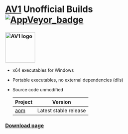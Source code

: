 ﻿# [AV1](https://aomedia.org/) Unofficial Builds [![AppVeyor_badge]][AppVeyor_link]

[AppVeyor_badge]: https://ci.appveyor.com/api/projects/status/github/Chocobo1/av1_win32-build?branch=master&svg=true
[AppVeyor_link]: https://ci.appveyor.com/project/Chocobo1/av1-win32-build


### <a href="https://aomedia.org/"><img src="https://upload.wikimedia.org/wikipedia/commons/8/84/AV1_logo_2018.svg" alt="AV1 logo" height="96"></a>
* x64 executables for Windows
* Portable executables, no external dependencies (dlls)
* Source code unmodified

  | Project         | Version               |
  | --------------- | --------------------- |
  | [aom][aom-link] | Latest stable release |

  [aom-link]: https://aomedia.googlesource.com/aom/


### [Download page](https://github.com/Chocobo1/av1_win32-build/releases)
